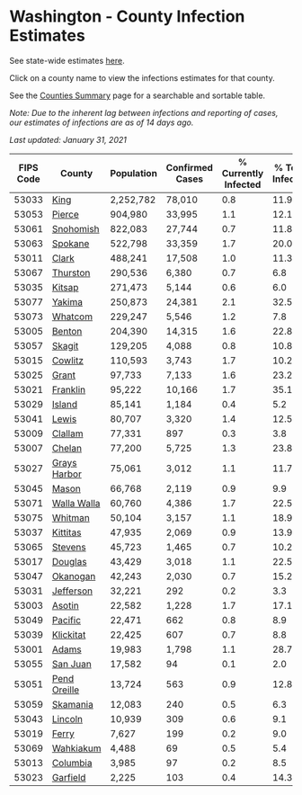 # Washington - County Infection Estimates

See state-wide estimates [here](/infections/us-wa).

Click on a county name to view the infections estimates for that county.

See the [Counties Summary](/infections/summary-counties) page for a searchable and sortable table.

*Note: Due to the inherent lag between infections and reporting of cases, our estimates of infections are as of 14 days ago.*

*Last updated: January 31, 2021*

|   FIPS Code |                       County |   Population |   Confirmed Cases |   % Currently Infected |   % Total Infected |
|-------------|------------------------------|--------------|-------------------|------------------------|--------------------|
|       53033 |                 [King](king) |    2,252,782 |            78,010 |                    0.8 |               11.9 |
|       53053 |             [Pierce](pierce) |      904,980 |            33,995 |                    1.1 |               12.1 |
|       53061 |       [Snohomish](snohomish) |      822,083 |            27,744 |                    0.7 |               11.8 |
|       53063 |           [Spokane](spokane) |      522,798 |            33,359 |                    1.7 |               20.0 |
|       53011 |               [Clark](clark) |      488,241 |            17,508 |                    1.0 |               11.3 |
|       53067 |         [Thurston](thurston) |      290,536 |             6,380 |                    0.7 |                6.8 |
|       53035 |             [Kitsap](kitsap) |      271,473 |             5,144 |                    0.6 |                6.0 |
|       53077 |             [Yakima](yakima) |      250,873 |            24,381 |                    2.1 |               32.5 |
|       53073 |           [Whatcom](whatcom) |      229,247 |             5,546 |                    1.2 |                7.8 |
|       53005 |             [Benton](benton) |      204,390 |            14,315 |                    1.6 |               22.8 |
|       53057 |             [Skagit](skagit) |      129,205 |             4,088 |                    0.8 |               10.8 |
|       53015 |           [Cowlitz](cowlitz) |      110,593 |             3,743 |                    1.7 |               10.2 |
|       53025 |               [Grant](grant) |       97,733 |             7,133 |                    1.6 |               23.2 |
|       53021 |         [Franklin](franklin) |       95,222 |            10,166 |                    1.7 |               35.1 |
|       53029 |             [Island](island) |       85,141 |             1,184 |                    0.4 |                5.2 |
|       53041 |               [Lewis](lewis) |       80,707 |             3,320 |                    1.4 |               12.5 |
|       53009 |           [Clallam](clallam) |       77,331 |               897 |                    0.3 |                3.8 |
|       53007 |             [Chelan](chelan) |       77,200 |             5,725 |                    1.3 |               23.8 |
|       53027 | [Grays Harbor](grays-harbor) |       75,061 |             3,012 |                    1.1 |               11.7 |
|       53045 |               [Mason](mason) |       66,768 |             2,119 |                    0.9 |                9.9 |
|       53071 |   [Walla Walla](walla-walla) |       60,760 |             4,386 |                    1.7 |               22.5 |
|       53075 |           [Whitman](whitman) |       50,104 |             3,157 |                    1.1 |               18.9 |
|       53037 |         [Kittitas](kittitas) |       47,935 |             2,069 |                    0.9 |               13.9 |
|       53065 |           [Stevens](stevens) |       45,723 |             1,465 |                    0.7 |               10.2 |
|       53017 |           [Douglas](douglas) |       43,429 |             3,018 |                    1.1 |               22.5 |
|       53047 |         [Okanogan](okanogan) |       42,243 |             2,030 |                    0.7 |               15.2 |
|       53031 |       [Jefferson](jefferson) |       32,221 |               292 |                    0.2 |                3.3 |
|       53003 |             [Asotin](asotin) |       22,582 |             1,228 |                    1.7 |               17.1 |
|       53049 |           [Pacific](pacific) |       22,471 |               662 |                    0.8 |                8.9 |
|       53039 |       [Klickitat](klickitat) |       22,425 |               607 |                    0.7 |                8.8 |
|       53001 |               [Adams](adams) |       19,983 |             1,798 |                    1.1 |               28.7 |
|       53055 |         [San Juan](san-juan) |       17,582 |                94 |                    0.1 |                2.0 |
|       53051 | [Pend Oreille](pend-oreille) |       13,724 |               563 |                    0.9 |               12.8 |
|       53059 |         [Skamania](skamania) |       12,083 |               240 |                    0.5 |                6.3 |
|       53043 |           [Lincoln](lincoln) |       10,939 |               309 |                    0.6 |                9.1 |
|       53019 |               [Ferry](ferry) |        7,627 |               199 |                    0.2 |                9.0 |
|       53069 |       [Wahkiakum](wahkiakum) |        4,488 |                69 |                    0.5 |                5.4 |
|       53013 |         [Columbia](columbia) |        3,985 |                97 |                    0.2 |                8.5 |
|       53023 |         [Garfield](garfield) |        2,225 |               103 |                    0.4 |               14.3 |